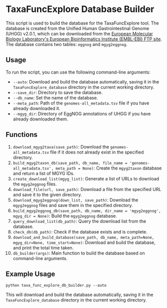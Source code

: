 # TaxaFuncExplore Database Builder

This script is used to build the database for the TaxaFuncExplore tool. The database is created from the Unified Human Gastrointestinal Genome (UHGG) v2.0.1, which can be downloaded from the [European Molecular Biology Laboratory's European Bioinformatics Institute (EMBL-EBI) FTP site](http://ftp.ebi.ac.uk/pub/databases/metagenomics/mgnify_genomes/human-gut/v2.0.1/). The database contains two tables: `eggnog` and `mgyg2eggnog`.

## Usage

To run the script, you can use the following command-line arguments:

- `--auto`: Download and build the database automatically, saving it in the `TaxaFuncExplore_database` directory in the current working directory.
- `--save_dir`: Directory to save the database.
- `--db_name`: Set the name of the database.
- `--meta_path`: Path of the `genomes-all_metadata.tsv` file if you have already downloaded it.
- `--mgyg_dir`: Directory of EggNOG annotations of UHGG if you have already downloaded them.

## Functions

1. `download_mgyg2taxa(save_path)`: Download the `genomes-all_metadata.tsv` file if it does not already exist in the specified directory.
2. `build_mgyg2taxon_db(save_path, db_name, file_name = 'genomes-all_metadata.tsv', meta_path = None)`: Create the `mgyg2taxon` database and return a list of MGYG IDs.
3. `create_download_list(mgyg_list)`: Generate a list of URLs to download the `mgyg2eggnog` files.
4. `download_file(url, save_path)`: Download a file from the specified URL and save it to the given directory.
5. `download_mgyg2eggnog(down_list, save_path)`: Download the `mgyg2eggnog` files and save them in the specified directory.
6. `build_mgyg2eggnog_db(save_path, db_name, dir_name = 'mgyg2eggnog', mgyg_dir = None)`: Build the `mgyg2eggnog` database.
7. `query_download_list(db_path)`: Query the download list from the database.
8. `check_db(db_path)`: Check if the database exists and is complete.
9. `download_and_build_database(save_path, db_name, meta_path=None, mgyg_dir=None, time_start=None)`: Download and build the database, and print the total time taken.
10. `db_builder(args)`: Main function to build the database based on command-line arguments.

## Example Usage
```
python taxa_func_explore_db_builder.py --auto
```
This will download and build the database automatically, saving it in the `TaxaFuncExplore_database` directory in the current working directory.

